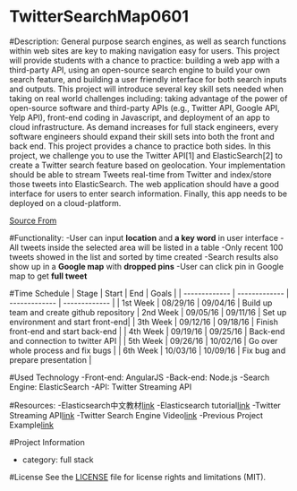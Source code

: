 # TwitterSearchMap0601

#Description:
General purpose search engines, as well as search functions within web sites are key to making navigation easy for users. This project will provide students with a chance to practice: building a web app with a third-party API, using an open-source search engine to build your own search feature, and building a user friendly interface for both search inputs and outputs.
This project will introduce several key skill sets needed when taking on real world challenges including: taking advantage of the power of open-source software and third-party APIs (e.g., Twitter API, Google API, Yelp API), front-end coding in Javascript, and deployment of an app to cloud infrastructure. As demand increases for full stack engineers, every software engineers should expand their skill sets into both the front and back end. This project provides a chance to practice both sides.
In this project, we challenge you to use the Twitter API[1] and ElasticSearch[2] to create a Twitter search feature based on geolocation. Your implementation should be able to stream Tweets real-time from Twitter and index/store those tweets into ElasticSearch. The web application should have a good interface for users to enter search information. Finally, this app needs to be deployed on a cloud-platform.

[Source From](https://www.bittiger.io/microproject/PfjuwSHuGjQJpsF6h)

#Functionality:
-User can input **location** and **a key word** in user interface
-All tweets inside the selected area will be listed in a table
-Only recent 100 tweets showed in the list and sorted by time created
-Search results also show up in a **Google map** with **dropped pins**
-User can click pin in Google map to get **full tweet**


#Time Schedule
| Stage | Start  | End | Goals |
| ------------- | ------------- | ------------- | ------------- |
| 1st Week | 08/29/16  | 09/04/16 | Build up team and create github repository
| 2nd Week | 09/05/16  | 09/11/16 | Set up environment and start front-end|
| 3th Week | 09/12/16  | 09/18/16  | Finish front-end and start back-end |
| 4th Week | 09/19/16  | 09/25/16 | Back-end and connection to twitter API  |
| 5th Week | 09/26/16  | 10/02/16 | Go over whole process and fix bugs |
| 6th Week | 10/03/16  | 10/09/16 | Fix bug and prepare presentation |

#Used Technology
-Front-end: AngularJS
-Back-end: Node.js
-Search Engine: ElasticSearch
-API: Twitter Streaming API

#Resources:
-Elasticsearch中文教材[link](http://es.xiaoleilu.com/010_Intro/00_README.html)
-Elasticsearch tutorial[link](http://joelabrahamsson.com/elasticsearch-101/)
-Twitter Streaming API[link](https://dev.twitter.com/streaming/overview)
-Twitter Search Engine Video[link](https://www.bittiger.io/classpage/CXF82bcv52sn3osEa)
-Previous Project Example[link](https://github.com/BitTigerInst/ElasticSearch)

#Project Information
- category: full stack

#License
See the [LICENSE](https://opensource.org/licenses/MIT) file for license rights and limitations (MIT).

